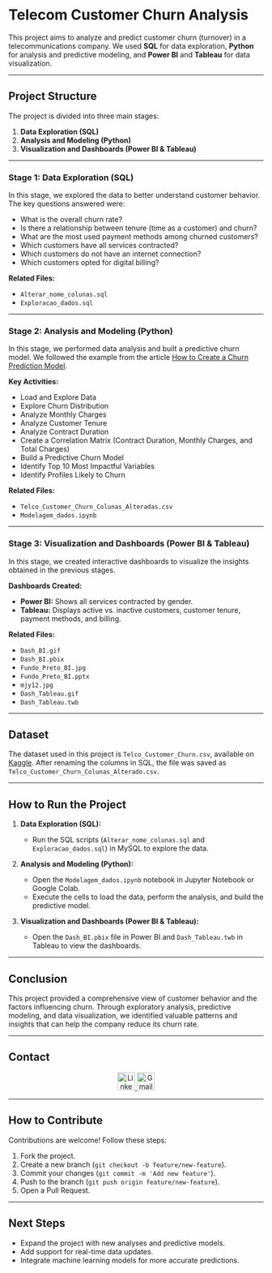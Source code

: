 # Telecom Customer Churn Analysis

This project aims to analyze and predict customer churn (turnover) in a telecommunications company. We used **SQL** for data exploration, **Python** for analysis and predictive modeling, and **Power BI** and **Tableau** for data visualization.

---

## Project Structure

The project is divided into three main stages:

1. **Data Exploration (SQL)**
2. **Analysis and Modeling (Python)**
3. **Visualization and Dashboards (Power BI & Tableau)**

---

### Stage 1: Data Exploration (SQL)

In this stage, we explored the data to better understand customer behavior. The key questions answered were:

- What is the overall churn rate?
- Is there a relationship between tenure (time as a customer) and churn?
- What are the most used payment methods among churned customers?
- Which customers have all services contracted?
- Which customers do not have an internet connection?
- Which customers opted for digital billing?

**Related Files:**
- `Alterar_nome_colunas.sql`
- `Exploracao_dados.sql`

---

### Stage 2: Analysis and Modeling (Python)

In this stage, we performed data analysis and built a predictive churn model. We followed the example from the article [How to Create a Churn Prediction Model](https://medium.com/neuronio-br/como-criar-um-modelo-para-predi%C3%A7%C3%A3o-de-churn-aa11b9feb8a6).

**Key Activities:**
- Load and Explore Data
- Explore Churn Distribution
- Analyze Monthly Charges
- Analyze Customer Tenure
- Analyze Contract Duration
- Create a Correlation Matrix (Contract Duration, Monthly Charges, and Total Charges)
- Build a Predictive Churn Model
- Identify Top 10 Most Impactful Variables
- Identify Profiles Likely to Churn

**Related Files:**
- `Telco_Customer_Churn_Colunas_Alteradas.csv`
- `Modelagem_dados.ipynb`

---

### Stage 3: Visualization and Dashboards (Power BI & Tableau)

In this stage, we created interactive dashboards to visualize the insights obtained in the previous stages.

**Dashboards Created:**
- **Power BI:** Shows all services contracted by gender.
- **Tableau:** Displays active vs. inactive customers, customer tenure, payment methods, and billing.

**Related Files:**
- `Dash_BI.gif`
- `Dash_BI.pbix`
- `Fundo_Preto_BI.jpg`
- `Fundo_Preto_BI.pptx`
- `mjy12.jpg`
- `Dash_Tableau.gif`
- `Dash_Tableau.twb`

---

## Dataset

The dataset used in this project is `Telco_Customer_Churn.csv`, available on [Kaggle](https://www.kaggle.com/datasets/blastchar/telco-customer-churn). After renaming the columns in SQL, the file was saved as `Telco_Customer_Churn_Colunas_Alterado.csv`.

---

## How to Run the Project

1. **Data Exploration (SQL):**
   - Run the SQL scripts (`Alterar_nome_colunas.sql` and `Exploracao_dados.sql`) in MySQL to explore the data.

2. **Analysis and Modeling (Python):**
   - Open the `Modelagem_dados.ipynb` notebook in Jupyter Notebook or Google Colab.
   - Execute the cells to load the data, perform the analysis, and build the predictive model.

3. **Visualization and Dashboards (Power BI & Tableau):**
   - Open the `Dash_BI.pbix` file in Power BI and `Dash_Tableau.twb` in Tableau to view the dashboards.

---

## Conclusion

This project provided a comprehensive view of customer behavior and the factors influencing churn. Through exploratory analysis, predictive modeling, and data visualization, we identified valuable patterns and insights that can help the company reduce its churn rate.

---

## Contact

<div align="center">
  <a href="https://www.linkedin.com/in/kalleu-ribeiro" target="_blank">
    <img src="https://img.shields.io/static/v1?message=LinkedIn&logo=linkedin&label=&color=0077B5&logoColor=white&labelColor=&style=for-the-badge" height="35" alt="LinkedIn" />
  </a>
  <a href="mailto:kalleu156@gmail.com" target="_blank">
    <img src="https://img.shields.io/static/v1?message=Gmail&logo=gmail&label=&color=D14836&logoColor=white&labelColor=&style=for-the-badge" height="35" alt="Gmail" />
  </a>
</div>

---

## How to Contribute

Contributions are welcome! Follow these steps:
1. Fork the project.
2. Create a new branch (`git checkout -b feature/new-feature`).
3. Commit your changes (`git commit -m 'Add new feature'`).
4. Push to the branch (`git push origin feature/new-feature`).
5. Open a Pull Request.

---

## Next Steps

- Expand the project with new analyses and predictive models.
- Add support for real-time data updates.
- Integrate machine learning models for more accurate predictions.